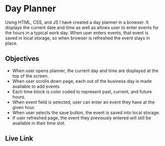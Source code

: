 # Day Planner
Using HTML, CSS, and JS I have created a day planner in a browser.  It displays the current date and time as well as allows user to enter events for the hours in a typical work day.  When user enters events, that event is saved in local storage, so when browser is refreshed the event stays in place.

## Objectives

 - When user opens planner, the current day and time are displayed at the top of the screen.
 - When user scrolls down page, each out of the business day is made available to add events
 - Each time block is color coded to represent past, current, and future hours.
 - When event field is selected, user can enter an event they have at the given hour.
 - When user selects the save button, the event is saved into local storage.
 - If user refreshed page, the event they previously entered will still be available in their time slot.

## Live Link